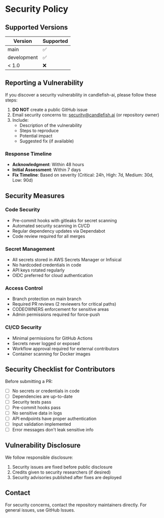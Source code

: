 # Security Policy

## Supported Versions

| Version | Supported          |
| ------- | ------------------ |
| main    | :white_check_mark: |
| development | :white_check_mark: |
| < 1.0   | :x:                |

## Reporting a Vulnerability

If you discover a security vulnerability in candlefish-ai, please follow these steps:

1. **DO NOT** create a public GitHub issue
2. Email security concerns to: <security@candlefish.ai> (or repository owner)
3. Include:
   - Description of the vulnerability
   - Steps to reproduce
   - Potential impact
   - Suggested fix (if available)

### Response Timeline

- **Acknowledgment**: Within 48 hours
- **Initial Assessment**: Within 7 days
- **Fix Timeline**: Based on severity (Critical: 24h, High: 7d, Medium: 30d, Low: 90d)

## Security Measures

### Code Security

- Pre-commit hooks with gitleaks for secret scanning
- Automated security scanning in CI/CD
- Regular dependency updates via Dependabot
- Code review required for all merges

### Secret Management

- All secrets stored in AWS Secrets Manager or Infisical
- No hardcoded credentials in code
- API keys rotated regularly
- OIDC preferred for cloud authentication

### Access Control

- Branch protection on main branch
- Required PR reviews (2 reviewers for critical paths)
- CODEOWNERS enforcement for sensitive areas
- Admin permissions required for force-push

### CI/CD Security

- Minimal permissions for GitHub Actions
- Secrets never logged or exposed
- Workflow approval required for external contributors
- Container scanning for Docker images

## Security Checklist for Contributors

Before submitting a PR:

- [ ] No secrets or credentials in code
- [ ] Dependencies are up-to-date
- [ ] Security tests pass
- [ ] Pre-commit hooks pass
- [ ] No sensitive data in logs
- [ ] API endpoints have proper authentication
- [ ] Input validation implemented
- [ ] Error messages don't leak sensitive info

## Vulnerability Disclosure

We follow responsible disclosure:

1. Security issues are fixed before public disclosure
2. Credits given to security researchers (if desired)
3. Security advisories published after fixes are deployed

## Contact

For security concerns, contact the repository maintainers directly.
For general issues, use GitHub Issues.
